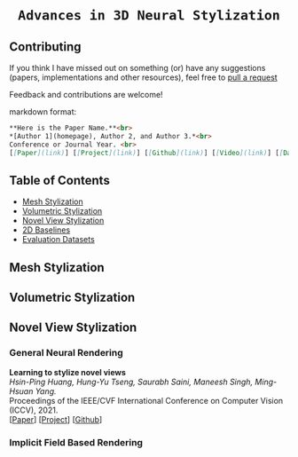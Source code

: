 # <p align='center'>`Advances in 3D Neural Stylization`</p>

## Contributing

If you think I have missed out on something (or) have any suggestions (papers, implementations and other resources), feel free to [pull a request](https://github.com/chenyingshu/advances_3d_neural_stylization/pulls)

Feedback and contributions are welcome!

markdown format:
``` markdown
**Here is the Paper Name.**<br>
*[Author 1](homepage), Author 2, and Author 3.*<br>
Conference or Journal Year. <br>
[[Paper](link)] [[Project](link)] [[Github](link)] [[Video](link)] [[Data](link)]
```

## Table of Contents
- [Mesh Stylization](#mesh-stylization)
- [Volumetric Stylization](#volumetric-stylization)
- [Novel View Stylization](#novel-view-stylization)
- [2D Baselines](#)
- [Evaluation Datasets](#)


## Mesh Stylization


## Volumetric Stylization


## Novel View Stylization

### General Neural Rendering
**Learning to stylize novel views**<br>
*Hsin-Ping Huang, Hung-Yu Tseng, Saurabh Saini, Maneesh Singh, Ming-Hsuan Yang.* <br>
Proceedings of the IEEE/CVF International Conference on Computer Vision (ICCV), 2021. <br>
[[Paper](https://arxiv.org/abs/2105.13509)] [[Project](https://hhsinping.github.io/3d_scene_stylization/)] [[Github](https://github.com/hhsinping/stylescene)] 

### Implicit Field Based Rendering
